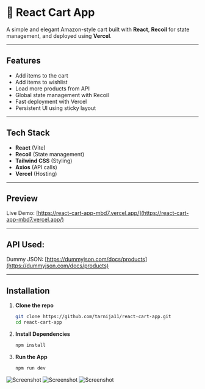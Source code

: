 # 🛒 React Cart App

A simple and elegant Amazon-style cart built with **React**, **Recoil** for state management, and deployed using **Vercel**.

---

## Features

- Add items to the cart
- Add items to wishlist
- Load more products from API
- Global state management with Recoil
- Fast deployment with Vercel
- Persistent UI using sticky layout

---

## Tech Stack

- **React** (Vite)
- **Recoil** (State management)
- **Tailwind CSS** (Styling)
- **Axios** (API calls)
- **Vercel** (Hosting)

---

## Preview

Live Demo: [https://react-cart-app-mbd7.vercel.app/](https://react-cart-app-mbd7.vercel.app/)

---

## API Used:

Dummy JSON: [https://dummyjson.com/docs/products](https://dummyjson.com/docs/products)

---

## Installation

1. **Clone the repo**
   ```bash
   git clone https://github.com/tarnija11/react-cart-app.git
   cd react-cart-app

2. **Install Dependencies**
   ```bash
   npm install

2. **Run the App**
   ```bash
   npm run dev


![Screenshot](./src/assets/images/Screenshot_1.png)
![Screenshot](./src/assets/images/Screenshot_2.png)
![Screenshot](./src/assets/images/Screenshot_3.png)

